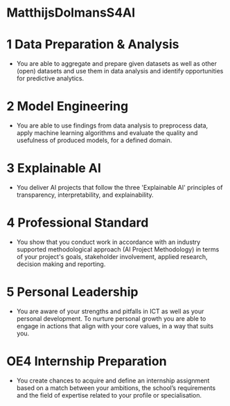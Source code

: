 # MatthijsDolmansS4AI

# 1 Data Preparation & Analysis
- You are able to aggregate and prepare given datasets as well as other (open) datasets and use them in data analysis and identify opportunities for predictive analytics.

# 2 Model Engineering
- You are able to use findings from data analysis to preprocess data, apply machine learning algorithms and evaluate the quality and usefulness of produced models, for a defined domain.

# 3 Explainable AI
- You deliver AI projects that follow the three 'Explainable AI' principles of transparency, interpretability, and explainability.

# 4 Professional Standard
- You show that you conduct work in accordance with an industry supported methodological approach (AI Project Methodology) in terms of your project's goals, stakeholder involvement, applied research, decision making and reporting.

# 5 Personal Leadership
- You are aware of your strengths and pitfalls in ICT as well as your personal development. To nurture personal growth you are able to engage in actions that align with your core values, in a way that suits you.

# OE4 Internship Preparation
- You create chances to acquire and define an internship assignment based on a match between your ambitions, the school’s requirements and the field of expertise related to your profile or specialisation.
